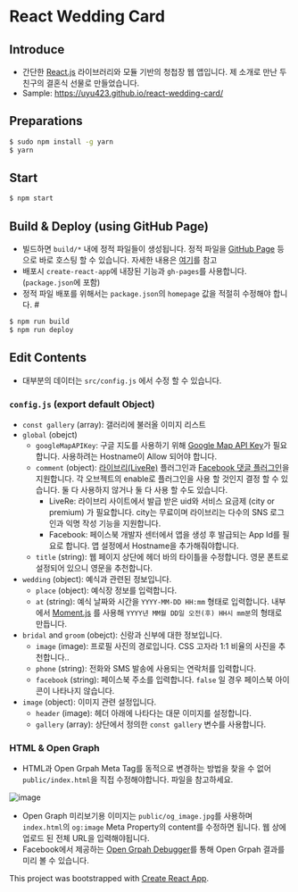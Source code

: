 # React Wedding Card

## Introduce
- 간단한 [React.js](https://reactjs.org/) 라이브러리와 모듈 기반의 청첩장 웹 앱입니다. 제 소개로 만난 두 친구의 결혼식 선물로 만들었습니다.
- Sample: https://uyu423.github.io/react-wedding-card/

## Preparations
```bash
$ sudo npm install -g yarn
$ yarn
```

## Start
```bash
$ npm start
```

## Build & Deploy (using GitHub Page)
- 빌드하면 `build/*` 내에 정적 파일들이 생성됩니다. 정적 파일을 [GitHub Page](https://pages.github.com/) 등으로 바로 호스팅 할 수 있습니다. 자세한 내용은 [여기](https://github.com/facebookincubator/create-react-app/blob/master/packages/react-scripts/template/README.md#deployment)를 참고
- 배포시 `create-react-app`에 내장된 기능과 `gh-pages`를 사용합니다. (`package.json`에 포함)
- 정적 파일 배포를 위해서는 `package.json`의 `homepage` 값을 적절히 수정해야 합니다. #
```bash
$ npm run build
$ npm run deploy
```

## Edit Contents
- 대부분의 데이터는 `src/config.js` 에서 수정 할 수 있습니다.

### `config.js` (export default Object)
- `const gallery` (array): 갤러리에 불러올 이미지 리스트
- `global` (obejct)
  - `googleMapAPIKey`: 구글 지도를 사용하기 위해 [Google Map API Key](https://console.developers.google.com/apis)가 필요합니다. 사용하려는 Hostname이 Allow 되어야 합니다.
  - `comment` (object): [라이브리(LiveRe)](https://livere.com/) 플러그인과 [Facebook 댓글 플러그인](https://developers.facebook.com/docs/plugins/comments?locale=ko_KR)을 지원합니다. 각 오브젝트의 enable로 플러그인을 사용 할 것인지 결정 할 수 있습니다. 둘 다 사용하지 않거나 둘 다 사용 할 수도 있습니다.
    - LiveRe: 라이브리 사이트에서 발급 받은 uid와 서비스 요금제 (city or premium) 가 필요합니다. city는 무료이며 라이브리는 다수의 SNS 로그인과 익명 작성 기능을 지원합니다.
    - Facebook: 페이스북 개발자 센터에서 앱을 생성 후 발급되는 App Id를 필요로 합니다. 앱 설정에서 Hostname을 추가해줘야합니다.
  - `title` (string): 웹 페이지 상단에 헤더 바의 타이틀을 수정합니다. 영문 폰트로 설정되어 있으니 영문을 추천합니다.
- `wedding` (object): 예식과 관련된 정보입니다.
  - `place` (object): 예식장 정보를 입력합니다.
  - `at` (string): 예식 날짜와 시간을 `YYYY-MM-DD HH:mm` 형태로 입력합니다. 내부에서 [Moment.js](https://momentjs.com/) 를 사용해 `YYYY년 MM월 DD일 오전(후) HH시 mm분`의 형태로 만듭니다.
- `bridal` and `groom` (obejct): 신랑과 신부에 대한 정보입니다.
  - `image` (image): 프로필 사진의 경로입니다. CSS 고자라 1:1 비율의 사진을 추천합니다..
  - `phone` (string): 전화와 SMS 발송에 사용되는 연락처를 입력합니다.
  - `facebook` (string): 페이스북 주소를 입력합니다. `false` 일 경우 페이스북 아이콘이 나타나지 않습니다.
- `image` (object): 이미지 관련 설정입니다.
  - `header` (image): 헤더 아래에 나타다는 대문 이미지를 설정합니다.
  - `gallery` (array): 상단에서 정의한 `const gallery` 변수를 사용합니다.

### HTML & Open Graph
- HTML과 Open Grpah Meta Tag를 동적으로 변경하는 방법을 찾을 수 없어 `public/index.html`을 직접 수정해야합니다. 파일을 참고하세요.

![image](https://user-images.githubusercontent.com/8033320/34060722-43838452-e228-11e7-8990-05d426bb2e29.png)

- Open Graph 미리보기용 이미지는 `public/og_image.jpg`를 사용하며 `index.html`의 `og:image` Meta Property의 content를 수정하면 됩니다. 웹 상에 업로드 된 전체 URL을 입력해야됩니다.
- Facebook에서 제공하는 [Open Grpah Debugger](https://developers.facebook.com/tools/debug/)를 통해 Open Grpah 결과를 미리 볼 수 있습니다.


This project was bootstrapped with [Create React App](https://github.com/facebookincubator/create-react-app).
